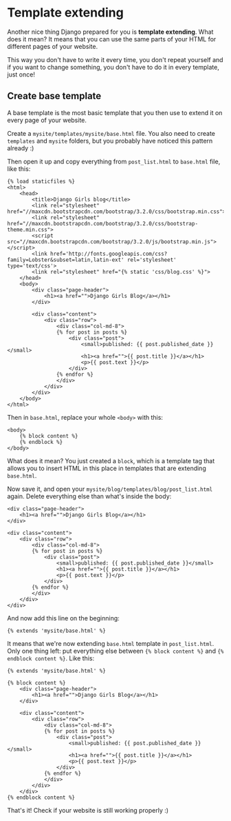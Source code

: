 # Template extending

Another nice thing Django prepared for you is __template extending__. What does it mean? It means that you can use the same parts of your HTML for different pages of your website.

This way you don't have to write it every time, you don't repeat yourself and if you want to change something, you don't have to do it in every template, just once!

## Create base template

A base template is the most basic template that you then use to extend it on every page of your website.

Create a `mysite/templates/mysite/base.html` file. You also need to create `templates` and `mysite` folders, but you probably have noticed this pattern already :)

Then open it up and copy everything from `post_list.html` to `base.html` file, like this:

    {% load staticfiles %}
    <html>
        <head>
            <title>Django Girls blog</title>
            <link rel="stylesheet" href="//maxcdn.bootstrapcdn.com/bootstrap/3.2.0/css/bootstrap.min.css">
            <link rel="stylesheet" href="//maxcdn.bootstrapcdn.com/bootstrap/3.2.0/css/bootstrap-theme.min.css">
            <script src="//maxcdn.bootstrapcdn.com/bootstrap/3.2.0/js/bootstrap.min.js"></script>
            <link href='http://fonts.googleapis.com/css?family=Lobster&subset=latin,latin-ext' rel='stylesheet' type='text/css'>
            <link rel="stylesheet" href="{% static 'css/blog.css' %}">
        </head>
        <body>
            <div class="page-header">
                <h1><a href="">Django Girls Blog</a></h1>
            </div>

            <div class="content">
                <div class="row">
                    <div class="col-md-8">
                    {% for post in posts %}
                        <div class="post">
                            <small>published: {{ post.published_date }}</small>
                            <h1><a href="">{{ post.title }}</a></h1>
                            <p>{{ post.text }}</p>
                        </div>
                    {% endfor %}
                    </div>
                </div>
            </div>
        </body>
    </html>

Then in `base.html`, replace your whole `<body>` with this:

    <body>
        {% block content %}
        {% endblock %}
    </body>

What does it mean? You just created a `block`, which is a template tag that allows you to insert HTML in this place in templates that are extending `base.html`.

Now save it, and open your `mysite/blog/templates/blog/post_list.html` again. Delete everything else than what's inside the body:

    <div class="page-header">
        <h1><a href="">Django Girls Blog</a></h1>
    </div>

    <div class="content">
        <div class="row">
            <div class="col-md-8">
            {% for post in posts %}
                <div class="post">
                    <small>published: {{ post.published_date }}</small>
                    <h1><a href="">{{ post.title }}</a></h1>
                    <p>{{ post.text }}</p>
                </div>
            {% endfor %}
            </div>
        </div>
    </div>

And now add this line on the beginning:

    {% extends 'mysite/base.html' %}

It means that we're now extending `base.html` template in `post_list.html`. Only one thing left: put everything else between `{% block content %}` and `{% endblock content %}`. Like this:

    {% extends 'mysite/base.html' %}

    {% block content %}
        <div class="page-header">
            <h1><a href="">Django Girls Blog</a></h1>
        </div>

        <div class="content">
            <div class="row">
                <div class="col-md-8">
                {% for post in posts %}
                    <div class="post">
                        <small>published: {{ post.published_date }}</small>
                        <h1><a href="">{{ post.title }}</a></h1>
                        <p>{{ post.text }}</p>
                    </div>
                {% endfor %}
                </div>
            </div>
        </div>
    {% endblock content %}

That's it! Check if your website is still working properly :)



